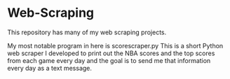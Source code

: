 # Web-Scraping

This repository has many of my web scraping projects.

My most notable program in here is scorescraper.py
This is a short Python web scraper I developed to print out the NBA scores and the top scores from each game every day and the goal is to send me that information every day as a text message.
